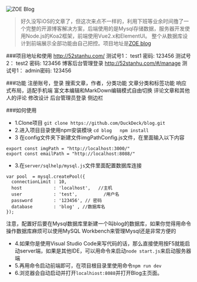 ![ZOE Blog](http://upload-images.jianshu.io/upload_images/1281203-07b53ac45a94f192.jpg?imageMogr2/auto-orient/strip%7CimageView2/2/w/1240)

>好久没写iOS的文章了，但这次来点不一样的，利用下班等业余时间撸了一个完整的开源博客解决方案，后端使用的是Mysql存储数据，服务器开发使用Node.js的Koa2框架，前端使用Vue2.x和ElementUI。 整个从数据库设计到前端展示全部功能由自己把控。项目地址是[ZOE blog](https://github.com/DuckDeck/blog)

###项目地址和使用
http://52stanhu.com/
测试号1： test1  密码: 123456
测试号2： test2  密码: 123456
博客后台管理登录
http://52stanhu.com/#/manage
测试号1： admin密码: 123456

###功能
注册账号，登录
搜索文章，作者，分类功能
文章分类和标签功能
响应式布局，适配手机端
富文本编辑和MarkDown编辑模式自由切换
评论文章和其他人的评论
修改设计
后台管理员登录
侧边栏

###如何使用
+ 1.Clone项目 `git clone https://github.com/DuckDeck/blog.git`
+ 2.进入项目目录使用npm安装模块 `cd blog   npm install`
+ 3 在config文件夹下新建文件imgPathConfig.js文件，在里面输入以下内容
```
export const imgPath = "http://localhost:3000/"
export const emailPath = "http://localhost:8088/"
```
+ 3.在`server/sqlhelp/mysql.js`文件里面配置数据库连接
```
var pool  = mysql.createPool({  
  connectionLimit : 10,  
  host            : 'localhost',   //主机
  user            : 'test',          /用户名
  password        : '123456', // 密码
  database        : 'blog' , //数据库名
});  
```
注意，配置好后要在Mysql数据库里新建一个叫blog的数据库，如果你觉得用命令操作数据库麻烦可以使用MySQL Workbench来管理Mysql还是非常方便的
+ 4.如果你是使用Visual Studio Code来写代码的话，那么直接使用按F5就能启动server端，如果是其他IDE，可以用命令来启动`node start.js`来启动服务器端
+ 5.再用命令启动前端即可，在项目根目录里使用命令`npm run dev`
+ 6.浏览器会自动启动并打开`localhiost:8088`并打开Blog主页面。